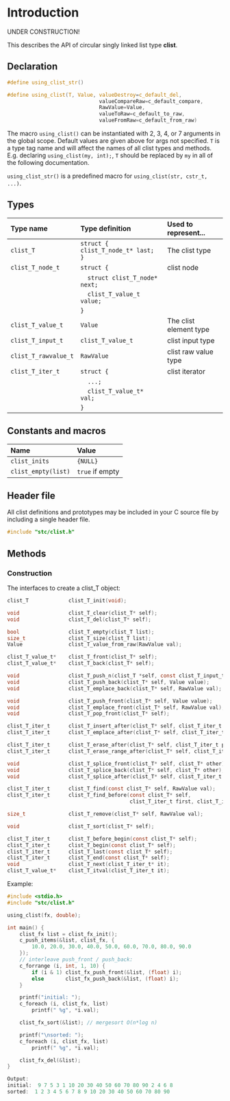 # Introduction

UNDER CONSTRUCTION!

This describes the API of circular singly linked list type **clist**.

## Declaration

```c
#define using_clist_str()

#define using_clist(T, Value, valueDestroy=c_default_del,
                              valueCompareRaw=c_default_compare,
                              RawValue=Value,
                              valueToRaw=c_default_to_raw,
                              valueFromRaw=c_default_from_raw)
```
The macro `using_clist()` can be instantiated with 2, 3, 4, or 7 arguments in the global scope.
Default values are given above for args not specified. `T` is a type tag name and
will affect the names of all clist types and methods. E.g. declaring `using_clist(my, int);`, `T` should
be replaced by `my` in all of the following documentation.

`using_clist_str()` is a predefined macro for `using_clist(str, cstr_t, ...)`.

## Types

| Type name             | Type definition                        | Used to represent...                |
|:----------------------|:---------------------------------------|:------------------------------------|
| `clist_T`             | `struct { clist_T_node_t* last; }`     | The clist type                      |
| `clist_T_node_t`      | `struct {`                             | clist node                          |
|                       | `  struct clist_T_node* next;`         |                                     |
|                       | `  clist_T_value_t value;`             |                                     |
|                       | `}`                                    |                                     |
| `clist_T_value_t`     | `Value`                                | The clist element type              |
| `clist_T_input_t`     | `clist_T_value_t`                      | clist input type                    |
| `clist_T_rawvalue_t`  | `RawValue`                             | clist raw value type                |
| `clist_T_iter_t`      | `struct {`                             | clist iterator                      |
|                       | `  ...;`                               |                                     |
|                       | `  clist_T_value_t* val;`              |                                     |
|                       | `}`                                    |                                     |


## Constants and macros

| Name                       | Value            |
|:---------------------------|:-----------------|
|  `clist_inits`             | `{NULL}`         |
|  `clist_empty(list)`       | `true` if empty  |

## Header file

All clist definitions and prototypes may be included in your C source file by including a single header file.

```c
#include "stc/clist.h"
```
## Methods

### Construction

The interfaces to create a clist_T object:
```c
clist_T             clist_T_init(void);

void                clist_T_clear(clist_T* self);
void                clist_T_del(clist_T* self);

bool                clist_T_empty(clist_T list);
size_t              clist_T_size(clist_T list);
Value               clist_T_value_from_raw(RawValue val);

clist_T_value_t*    clist_T_front(clist_T* self);
clist_T_value_t*    clist_T_back(clist_T* self);

void                clist_T_push_n(clist_T *self, const clist_T_input_t in[], size_t size);
void                clist_T_push_back(clist_T* self, Value value);
void                clist_T_emplace_back(clist_T* self, RawValue val);

void                clist_T_push_front(clist_T* self, Value value);
void                clist_T_emplace_front(clist_T* self, RawValue val);
void                clist_T_pop_front(clist_T* self);

clist_T_iter_t      clist_T_insert_after(clist_T* self, clist_T_iter_t pos, Value val);
clist_T_iter_t      clist_T_emplace_after(clist_T* self, clist_T_iter_t pos, RawValue val);

clist_T_iter_t      clist_T_erase_after(clist_T* self, clist_T_iter_t pos);
clist_T_iter_t      clist_T_erase_range_after(clist_T* self, clist_T_iter_t pos, clist_T_iter_t finish);

void                clist_T_splice_front(clist_T* self, clist_T* other);
void                clist_T_splice_back(clist_T* self, clist_T* other);
void                clist_T_splice_after(clist_T* self, clist_T_iter_t pos, clist_T* other);

clist_T_iter_t      clist_T_find(const clist_T* self, RawValue val);
clist_T_iter_t      clist_T_find_before(const clist_T* self,
                                        clist_T_iter_t first, clist_T_iter_t finish, RawValue val);

size_t              clist_T_remove(clist_T* self, RawValue val);

void                clist_T_sort(clist_T* self);

clist_T_iter_t      clist_T_before_begin(const clist_T* self);
clist_T_iter_t      clist_T_begin(const clist_T* self);
clist_T_iter_t      clist_T_last(const clist_T* self);
clist_T_iter_t      clist_T_end(const clist_T* self);
void                clist_T_next(clist_T_iter_t* it);
clist_T_value_t*    clist_T_itval(clist_T_iter_t it);
```

Example:
```c
#include <stdio.h>
#include "stc/clist.h"

using_clist(fx, double);

int main() {
    clist_fx list = clist_fx_init();
    c_push_items(&list, clist_fx, {
        10.0, 20.0, 30.0, 40.0, 50.0, 60.0, 70.0, 80.0, 90.0
    });
    // interleave push_front / push_back:
    c_forrange (i, int, 1, 10) {
        if (i & 1) clist_fx_push_front(&list, (float) i);
        else       clist_fx_push_back(&list, (float) i);
    }

    printf("initial: ");
    c_foreach (i, clist_fx, list)
        printf(" %g", *i.val);

    clist_fx_sort(&list); // mergesort O(n*log n)

    printf("\nsorted: ");
    c_foreach (i, clist_fx, list)
        printf(" %g", *i.val);

    clist_fx_del(&list);
}

Output:
initial:  9 7 5 3 1 10 20 30 40 50 60 70 80 90 2 4 6 8
sorted:  1 2 3 4 5 6 7 8 9 10 20 30 40 50 60 70 80 90
```